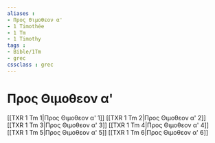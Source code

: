 ```yaml
---
aliases : 
- Προς Θιμοθεον α'
- 1 Timothée
- 1 Tm
- 1 Timothy
tags : 
- Bible/1Tm
- grec
cssclass : grec
---
```


# Προς Θιμοθεον α'

[[TXR 1 Tm 1|Προς Θιμοθεον α' 1]]
[[TXR 1 Tm 2|Προς Θιμοθεον α' 2]]
[[TXR 1 Tm 3|Προς Θιμοθεον α' 3]]
[[TXR 1 Tm 4|Προς Θιμοθεον α' 4]]
[[TXR 1 Tm 5|Προς Θιμοθεον α' 5]]
[[TXR 1 Tm 6|Προς Θιμοθεον α' 6]]
